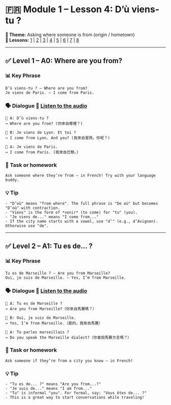# 🇫🇷 Module 1 – Lesson 4: D’ù viens-tu ?
**📘 Theme:** Asking where someone is from (origin / hometown)  
**🌠 Lessons:** [1](Lesson1.md) | [2](Lesson2.md) | [3](Lesson3.md) | [4](Lesson4.md) | [5](Lesson5.md) | [6](Lesson6.md) | [7](Lesson7.md) | [8](Lesson8.md)

---

## ✅ Level 1 – A0: Where are you from?

### 📊 Key Phrase
    D’ù viens-tu ? — Where are you from?  
    Je viens de Paris. — I come from Paris.

### 🗣️ Dialogue 🎷 [Listen to the audio](https://yourdomain.com/audio/lesson4.mp3)

    👩 A: D’ù viens-tu ?  
    → Where are you from? (你來自哪裡？)

    👨 B: Je viens de Lyon. Et toi ?  
    → I come from Lyon. And you? (我來自里昂。你呢？)

    👩 A: Je viens de Paris.  
    → I come from Paris. (我來自巴黎。)

### 🌟 Task or homework
    Ask someone where they’re from — in French! Try with your language buddy.

### 💡 Tip
    - "D’où" means "from where". The full phrase is "De où" but becomes "D’où" with contraction.
    - "Viens" is the form of *venir* (to come) for "tu" (you).
    - "Je viens de..." means "I come from..."
    - If the city name starts with a vowel, use "d’" (e.g., d’Avignon). Otherwise use "de".

---

## ✅ Level 2 – A1: Tu es de... ?

### 📊 Key Phrase
    Tu es de Marseille ? — Are you from Marseille?  
    Oui, je suis de Marseille. — Yes, I’m from Marseille.

### 🗣️ Dialogue 🎷 [Listen to the audio](https://yourdomain.com/audio/lesson4_2.mp3)

    👩 A: Tu es de Marseille ?  
    → Are you from Marseille?（你來自馬賽嗎？）

    👨 B: Oui, je suis de Marseille.  
    → Yes, I’m from Marseille.（是的，我來自馬賽）

    👩 A: Tu parles marseillais ?  
    → Do you speak the Marseille dialect?（你會說馬賽方言嗎？）

### 🌟 Task or homework
    Ask someone if they’re from a city you know — in French!

### 💡 Tip
    - "Tu es de... ?" means "Are you from...?"
    - "Je suis de..." means "I am from..."
    - "Tu" is informal "you". For formal, say: "Vous êtes de... ?"
    - This is a great way to start conversations while traveling!
